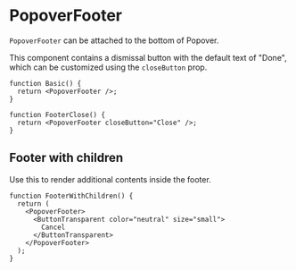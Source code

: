 # PopoverFooter

`PopoverFooter` can be attached to the bottom of Popover.

This component contains a dismissal button with the default text of "Done", which can be customized using the `closeButton` prop.

```tsx
function Basic() {
  return <PopoverFooter />;
}
```

```tsx
function FooterClose() {
  return <PopoverFooter closeButton="Close" />;
}
```

## Footer with children

Use this to render additional contents inside the footer.

```tsx
function FooterWithChildren() {
  return (
    <PopoverFooter>
      <ButtonTransparent color="neutral" size="small">
        Cancel
      </ButtonTransparent>
    </PopoverFooter>
  );
}
```
